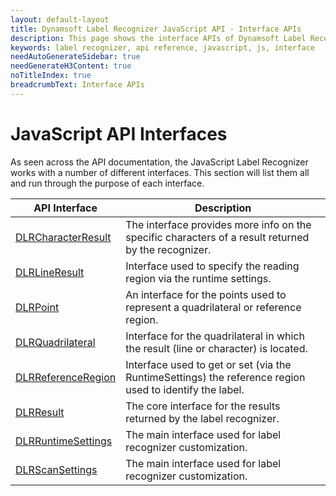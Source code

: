 ```yaml
---
layout: default-layout
title: Dynamsoft Label Recognizer JavaScript API - Interface APIs
description: This page shows the interface APIs of Dynamsoft Label Recognizer JavaScript SDK.
keywords: label recognizer, api reference, javascript, js, interface
needAutoGenerateSidebar: true
needGenerateH3Content: true
noTitleIndex: true
breadcrumbText: Interface APIs
---
```


# JavaScript API Interfaces

As seen across the API documentation, the JavaScript Label Recognizer works with a number of different interfaces. This section will list them all and run through the purpose of each interface.

| API Interface | Description |
|---|---|
| [DLRCharacterResult](dlr-character-result.md) | The interface provides more info on the specific characters of a result returned by the recognizer. |
| [DLRLineResult](RegionDefinition.md) | Interface used to specify the reading region via the runtime settings. |
| [DLRPoint](RuntimeSettings.md) | An interface for the points used to represent a quadrilateral or reference region. |
| [DLRQuadrilateral](ScannerPlayCallbackInfo.md) | Interface for the quadrilateral in which the result (line or character) is located. |
| [DLRReferenceRegion](ScanSettings.md) | Interface used to get or set (via the RuntimeSettings) the reference region used to identify the label. |
| [DLRResult](TextResult.md) | The core interface for the results returned by the label recognizer. |
| [DLRRuntimeSettings](dlr-runtime-settings.md) | The main interface used for label recognizer customization. |
| [DLRScanSettings](dlr-scansettings.md) | The main interface used for label recognizer customization. |
